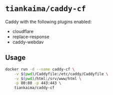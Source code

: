 # `tiankaima/caddy-cf`

Caddy with the following plugins enabled:

- cloudflare
- replace-response
- caddy-webdav

## Usage

```bash
docker run -d --name caddy-cf \
    -v $(pwd)/Caddyfile:/etc/caddy/Caddyfile \
    -v $(pwd)/html:/srv/www/html \
    -p 80:80 -p 443:443 \
    tiankaima/caddy-cf
```